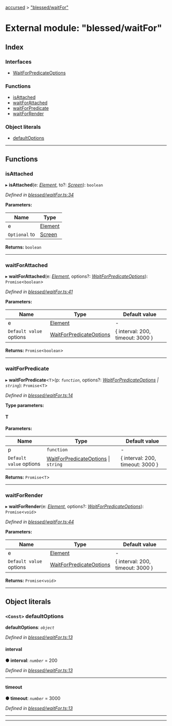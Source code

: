 [accursed](../README.md) > ["blessed/waitFor"](../modules/_blessed_waitfor_.md)

# External module: "blessed/waitFor"

## Index

### Interfaces

* [WaitForPredicateOptions](../interfaces/_blessed_waitfor_.waitforpredicateoptions.md)

### Functions

* [isAttached](_blessed_waitfor_.md#isattached)
* [waitForAttached](_blessed_waitfor_.md#waitforattached)
* [waitForPredicate](_blessed_waitfor_.md#waitforpredicate)
* [waitForRender](_blessed_waitfor_.md#waitforrender)

### Object literals

* [defaultOptions](_blessed_waitfor_.md#defaultoptions)

---

## Functions

<a id="isattached"></a>

###  isAttached

▸ **isAttached**(e: *[Element](../interfaces/_jsx_types_.__global.jsx.element.md)*, to?: *[Screen](../classes/_declarations_blessed_d_.widgets.screen.md)*): `boolean`

*Defined in [blessed/waitFor.ts:34](https://github.com/cancerberoSgx/accursed/blob/978b980/src/blessed/waitFor.ts#L34)*

**Parameters:**

| Name | Type |
| ------ | ------ |
| e | [Element](../interfaces/_jsx_types_.__global.jsx.element.md) |
| `Optional` to | [Screen](../classes/_declarations_blessed_d_.widgets.screen.md) |

**Returns:** `boolean`

___
<a id="waitforattached"></a>

###  waitForAttached

▸ **waitForAttached**(e: *[Element](../interfaces/_jsx_types_.__global.jsx.element.md)*, options?: *[WaitForPredicateOptions](../interfaces/_blessed_waitfor_.waitforpredicateoptions.md)*): `Promise`<`boolean`>

*Defined in [blessed/waitFor.ts:41](https://github.com/cancerberoSgx/accursed/blob/978b980/src/blessed/waitFor.ts#L41)*

**Parameters:**

| Name | Type | Default value |
| ------ | ------ | ------ |
| e | [Element](../interfaces/_jsx_types_.__global.jsx.element.md) | - |
| `Default value` options | [WaitForPredicateOptions](../interfaces/_blessed_waitfor_.waitforpredicateoptions.md) |  { interval: 200, timeout: 3000 } |

**Returns:** `Promise`<`boolean`>

___
<a id="waitforpredicate"></a>

###  waitForPredicate

▸ **waitForPredicate**<`T`>(p: *`function`*, options?: *[WaitForPredicateOptions](../interfaces/_blessed_waitfor_.waitforpredicateoptions.md) \| `string`*): `Promise`<`T`>

*Defined in [blessed/waitFor.ts:14](https://github.com/cancerberoSgx/accursed/blob/978b980/src/blessed/waitFor.ts#L14)*

**Type parameters:**

#### T 
**Parameters:**

| Name | Type | Default value |
| ------ | ------ | ------ |
| p | `function` | - |
| `Default value` options | [WaitForPredicateOptions](../interfaces/_blessed_waitfor_.waitforpredicateoptions.md) \| `string` |  { interval: 200, timeout: 3000 } |

**Returns:** `Promise`<`T`>

___
<a id="waitforrender"></a>

###  waitForRender

▸ **waitForRender**(e: *[Element](../interfaces/_jsx_types_.__global.jsx.element.md)*, options?: *[WaitForPredicateOptions](../interfaces/_blessed_waitfor_.waitforpredicateoptions.md)*): `Promise`<`void`>

*Defined in [blessed/waitFor.ts:44](https://github.com/cancerberoSgx/accursed/blob/978b980/src/blessed/waitFor.ts#L44)*

**Parameters:**

| Name | Type | Default value |
| ------ | ------ | ------ |
| e | [Element](../interfaces/_jsx_types_.__global.jsx.element.md) | - |
| `Default value` options | [WaitForPredicateOptions](../interfaces/_blessed_waitfor_.waitforpredicateoptions.md) |  { interval: 200, timeout: 3000 } |

**Returns:** `Promise`<`void`>

___

## Object literals

<a id="defaultoptions"></a>

### `<Const>` defaultOptions

**defaultOptions**: *`object`*

*Defined in [blessed/waitFor.ts:13](https://github.com/cancerberoSgx/accursed/blob/978b980/src/blessed/waitFor.ts#L13)*

<a id="defaultoptions.interval"></a>

####  interval

**● interval**: *`number`* = 200

*Defined in [blessed/waitFor.ts:13](https://github.com/cancerberoSgx/accursed/blob/978b980/src/blessed/waitFor.ts#L13)*

___
<a id="defaultoptions.timeout"></a>

####  timeout

**● timeout**: *`number`* = 3000

*Defined in [blessed/waitFor.ts:13](https://github.com/cancerberoSgx/accursed/blob/978b980/src/blessed/waitFor.ts#L13)*

___

___


